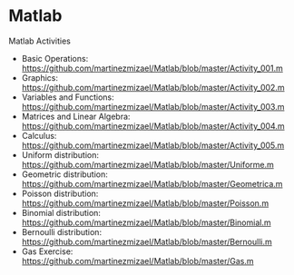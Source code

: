 # Matlab
Matlab Activities
* Basic Operations: https://github.com/martinezmizael/Matlab/blob/master/Activity_001.m
* Graphics: https://github.com/martinezmizael/Matlab/blob/master/Activity_002.m
* Variables and Functions: https://github.com/martinezmizael/Matlab/blob/master/Activity_003.m
* Matrices and Linear Algebra: https://github.com/martinezmizael/Matlab/blob/master/Activity_004.m
* Calculus: https://github.com/martinezmizael/Matlab/blob/master/Activity_005.m
* Uniform distribution: https://github.com/martinezmizael/Matlab/blob/master/Uniforme.m
* Geometric distribution: https://github.com/martinezmizael/Matlab/blob/master/Geometrica.m
* Poisson distribution: https://github.com/martinezmizael/Matlab/blob/master/Poisson.m
* Binomial distribution: https://github.com/martinezmizael/Matlab/blob/master/Binomial.m
* Bernoulli distribution: https://github.com/martinezmizael/Matlab/blob/master/Bernoulli.m
* Gas Exercise: https://github.com/martinezmizael/Matlab/blob/master/Gas.m
